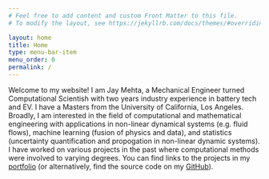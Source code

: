 ```yaml
---
# Feel free to add content and custom Front Matter to this file.
# To modify the layout, see https://jekyllrb.com/docs/themes/#overriding-theme-defaults

layout: home
title: Home
type: menu-bar-item
menu_order: 0
permalink: /
---
```


Welcome to my website! I am Jay Mehta, a Mechanical Engineer turned Computational Scientish with two years industry experience in battery tech and EV. I have a Masters from the University of California, Los Angeles. Broadly, I am interested in the field of computational and mathematical engineering with applications in non-linear dynamical systems (e.g. fluid flows), machine learning (fusion of physics and data), and statistics (uncertainty quantification and propogation in non-linear dynamic systems). I have worked on various projects in the past where computational methods were involved to varying degrees. You can find links to the projects in my [portfolio]({{site.baseurl}}/portfolio) (or alternatively, find the source code on my [GitHub](https://www.github.com/jaydm26)).
